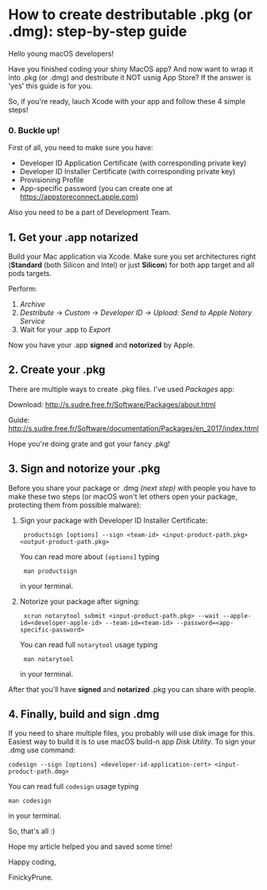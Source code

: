 # How to create destributable .pkg (or .dmg): step-by-step guide

Hello young macOS developers! 

Have you finished coding your shiny MacOS app? And now want to wrap it into .pkg (or .dmg) and destribute it NOT usnig App Store? If the answer is 'yes' this guide is for you.

So, if you're ready, lauch Xcode with your app and follow these 4 simple steps!

### 0. Buckle up!

 First of all, you need to make sure you have:
- Developer ID Application Certificate (with corresponding private key)
- Developer ID Installer Certificate (with corresponding private key)
- Provisioning Profile
- App-specific password (you can create one at https://appstoreconnect.apple.com)
    
Also you need to be a part of Development Team.

## 1. Get your .app notarized

Build your Mac application via Xcode. Make sure you set architectures right (**Standard** (both Silicon and Intel) or just **Silicon**) for both app target and all pods targets.

Perform: 
1. *Archive*
2. *Destribute* -> *Custom* -> *Developer ID* -> *Upload: Send to Apple Notary Service*
3. Wait for your .app to *Export*
    
Now you have your .app **signed** and **notorized** by Apple.

## 2. Create your .pkg

There are multiple ways to create .pkg files. I've used *Packages* app:

Download: http://s.sudre.free.fr/Software/Packages/about.html



Guide: http://s.sudre.free.fr/Software/documentation/Packages/en_2017/index.html
    
Hope you're doing grate and got your fancy .pkg!

## 3. Sign and notorize your .pkg

Before you share your package or .dmg *(next step)* with people you have to make these two steps (or macOS won't let others open your package, protecting them from possible malware):
1. Sign your package with Developer ID Installer Certificate:
    
        productsign [options] --sign <team-id> <input-product-path.pkg> <output-product-path.pkg>

    You can read more about `[options]` typing

        man productsign
    
    in your terminal.
    
2. Notorize your package after signing:
    
        xcrun notarytool submit <input-product-path.pkg> --wait --apple-id=<developer-apple-id> --team-id=<team-id> --password=<app-specific-password>

    You can read full `notarytool` usage typing 

        man notarytool
    
    in your terminal.

After that you'll have **signed** and **notarized** .pkg you can share with people. 

## 4. Finally, build and sign .dmg

If you need to share multiple files, you probably will use disk image for this. Easiest way to build it is to use macOS build-n app *Disk Utility*. To sign your .dmg use command:

    codesign --sign [options] <developer-id-application-cert> <input-product-path.dmg>

You can read full `codesign` usage typing

    man codesign

in your terminal.


So, that's all :) 

Hope my article helped you and saved some time!

Happy coding,

FinickyPrune.
